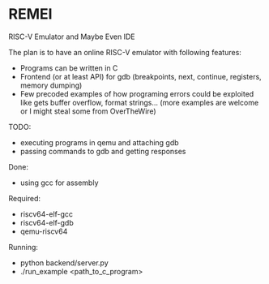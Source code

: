 # REMEI

RISC-V Emulator and Maybe Even IDE

The plan is to have an online RISC-V emulator with following features:
- Programs can be written in C
- Frontend (or at least API) for gdb (breakpoints, next, continue, registers, memory dumping)
- Few precoded examples of how programing errors could be exploited like gets buffer overflow, format strings... (more examples are welcome or I might steal some from OverTheWire)

TODO:
- executing programs in qemu and attaching gdb
- passing commands to gdb and getting responses

Done:
- using gcc for assembly

Required:
- riscv64-elf-gcc
- riscv64-elf-gdb
- qemu-riscv64

Running:
- python backend/server.py
- ./run_example <path_to_c_program>
